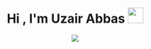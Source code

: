 <h1 align="center">Hi , I'm Uzair Abbas <img src="https://media.giphy.com/media/hvRJCLFzcasrR4ia7z/giphy.gif" width="35"></h1>
<p align="center">
  <a href="https://github.com/DenverCoder1/readme-typing-svg"><img src="https://readme-typing-svg.herokuapp.com?lines=Software+Engineering+Student;Competitive+Programmer;Excellent+knowledge+of+Core+subjects;Ability+to+grasp+the+new+skills+quickly;Always+learning+new+things&center=true&width=500&height=50"></a>
</p>
